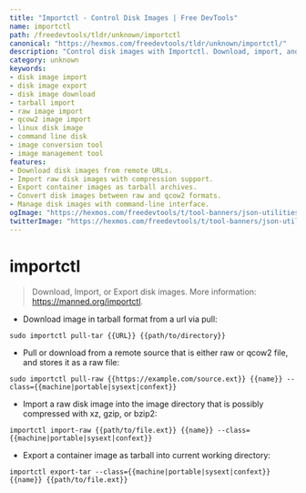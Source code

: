```yaml
---
title: "Importctl - Control Disk Images | Free DevTools"
name: importctl
path: /freedevtools/tldr/unknown/importctl
canonical: "https://hexmos.com/freedevtools/tldr/unknown/importctl/"
description: "Control disk images with Importctl. Download, import, and export disk images effortlessly. Free online tool, no registration required."
category: unknown
keywords:
- disk image import
- disk image export
- disk image download
- tarball import
- raw image import
- qcow2 image import
- linux disk image
- command line disk
- image conversion tool
- image management tool
features:
- Download disk images from remote URLs.
- Import raw disk images with compression support.
- Export container images as tarball archives.
- Convert disk images between raw and qcow2 formats.
- Manage disk images with command-line interface.
ogImage: "https://hexmos.com/freedevtools/t/tool-banners/json-utilities-banner.png"
twitterImage: "https://hexmos.com/freedevtools/t/tool-banners/json-utilities-banner.png"
---
```


# importctl

> Download, Import, or Export disk images.
> More information: <https://manned.org/importctl>.

- Download image in tarball format from a url via pull:

`sudo importctl pull-tar {{URL}} {{path/to/directory}}`

- Pull or download from a remote source that is either raw or qcow2 file, and stores it as a raw file:

`sudo importctl pull-raw {{https://example.com/source.ext}} {{name}} --class={{machine|portable|sysext|confext}}`

- Import a raw disk image into the image directory that is possibly compressed with xz, gzip, or bzip2:

`importctl import-raw {{path/to/file.ext}} {{name}} --class={{machine|portable|sysext|confext}}`

- Export a container image as tarball into current working directory:

`importctl export-tar --class={{machine|portable|sysext|confext}} {{name}} {{path/to/file.ext}}`
